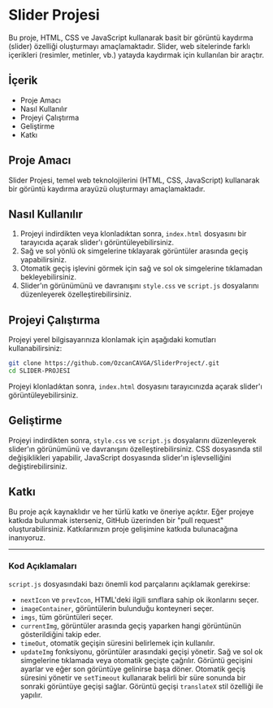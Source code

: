 
# Slider Projesi

Bu proje, HTML, CSS ve JavaScript kullanarak basit bir görüntü kaydırma (slider) özelliği oluşturmayı amaçlamaktadır. Slider, web sitelerinde farklı içerikleri (resimler, metinler, vb.) yatayda kaydırmak için kullanılan bir araçtır.

## İçerik

- Proje Amacı
- Nasıl Kullanılır
- Projeyi Çalıştırma
- Geliştirme
- Katkı

## Proje Amacı

Slider Projesi, temel web teknolojilerini (HTML, CSS, JavaScript) kullanarak bir görüntü kaydırma arayüzü oluşturmayı amaçlamaktadır. 

## Nasıl Kullanılır

1. Projeyi indirdikten veya klonladıktan sonra, `index.html` dosyasını bir tarayıcıda açarak slider'ı görüntüleyebilirsiniz.
2. Sağ ve sol yönlü ok simgelerine tıklayarak görüntüler arasında geçiş yapabilirsiniz.
3. Otomatik geçiş işlevini görmek için sağ ve sol ok simgelerine tıklamadan bekleyebilirsiniz.
4. Slider'ın görünümünü ve davranışını `style.css` ve `script.js` dosyalarını düzenleyerek özelleştirebilirsiniz.

## Projeyi Çalıştırma

Projeyi yerel bilgisayarınıza klonlamak için aşağıdaki komutları kullanabilirsiniz:

```bash
git clone https://github.com/OzcanCAVGA/SliderProject/.git
cd SLIDER-PROJESI
```

Projeyi klonladıktan sonra, `index.html` dosyasını tarayıcınızda açarak slider'ı görüntüleyebilirsiniz.

## Geliştirme

Projeyi indirdikten sonra, `style.css` ve `script.js` dosyalarını düzenleyerek slider'ın görünümünü ve davranışını özelleştirebilirsiniz. CSS dosyasında stil değişiklikleri yapabilir, JavaScript dosyasında slider'ın işlevselliğini değiştirebilirsiniz.

## Katkı

Bu proje açık kaynaklıdır ve her türlü katkı ve öneriye açıktır. Eğer projeye katkıda bulunmak isterseniz, GitHub üzerinden bir "pull request" oluşturabilirsiniz. Katkılarınızın proje gelişimine katkıda bulunacağına inanıyoruz.

---

### Kod Açıklamaları

`script.js` dosyasındaki bazı önemli kod parçalarını açıklamak gerekirse:

- `nextIcon` ve `prevIcon`, HTML'deki ilgili sınıflara sahip ok ikonlarını seçer.
- `imageContainer`, görüntülerin bulunduğu konteyneri seçer.
- `imgs`, tüm görüntüleri seçer.
- `currentImg`, görüntüler arasında geçiş yaparken hangi görüntünün gösterildiğini takip eder.
- `timeOut`, otomatik geçişin süresini belirlemek için kullanılır.
- `updateImg` fonksiyonu, görüntüler arasındaki geçişi yönetir. Sağ ve sol ok simgelerine tıklamada veya otomatik geçişte çağrılır. Görüntü geçişini ayarlar ve eğer son görüntüye gelinirse başa döner. Otomatik geçiş süresini yönetir ve `setTimeout` kullanarak belirli bir süre sonunda bir sonraki görüntüye geçişi sağlar. Görüntü geçişi `translateX` stil özelliği ile yapılır.
